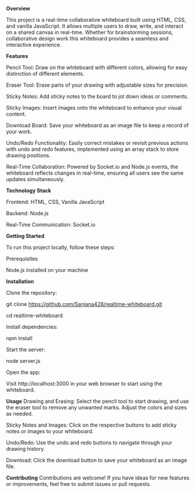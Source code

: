 
**Overview**

This project is a real-time collaborative whiteboard built using HTML, CSS, and vanilla JavaScript. It allows multiple users to draw, write, and interact on a shared canvas in real-time. Whether for brainstorming sessions, collaborative design work this whiteboard provides a seamless and interactive experience.

**Features**

Pencil Tool: Draw on the whiteboard with different colors, allowing for easy distinction of different elements.

Eraser Tool: Erase parts of your drawing with adjustable sizes for precision.

Sticky Notes: Add sticky notes to the board to jot down ideas or comments.

Sticky Images: Insert images onto the whiteboard to enhance your visual content.

Download Board: Save your whiteboard as an image file to keep a record of your work.

Undo/Redo Functionality: Easily correct mistakes or revisit previous actions with undo and redo features, implemented using an array stack to store drawing positions.

Real-Time Collaboration: Powered by Socket.io and Node.js events, the whiteboard reflects changes in real-time, ensuring all users see the same updates simultaneously.

**Technology Stack**

Frontend: HTML, CSS, Vanilla JavaScript

Backend: Node.js

Real-Time Communication: Socket.io

**Getting Started**

To run this project locally, follow these steps:

Prerequisites

Node.js installed on your machine

**Installation**

Clone the repository:

git clone https://github.com/Sanjana428/realtime-whiteboard.git

cd realtime-whiteboard

Install dependencies:

npm install

Start the server:

node server.js

Open the app:

Visit http://localhost:3000 in your web browser to start using the whiteboard.

**Usage**
Drawing and Erasing: Select the pencil tool to start drawing, and use the eraser tool to remove any unwanted marks. Adjust the colors and sizes as needed.

Sticky Notes and Images: Click on the respective buttons to add sticky notes or images to your whiteboard.

Undo/Redo: Use the undo and redo buttons to navigate through your drawing history.

Download: Click the download button to save your whiteboard as an image file.

**Contributing**
Contributions are welcome! If you have ideas for new features or improvements, feel free to submit issues or pull requests.

